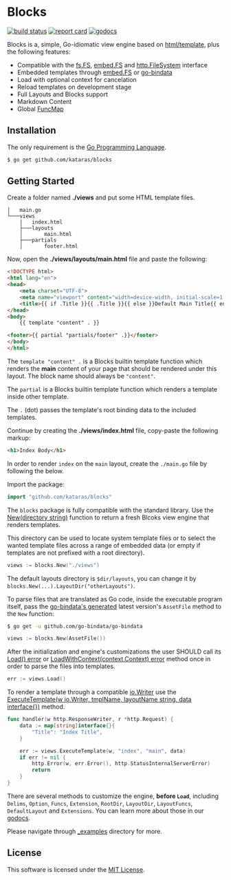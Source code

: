 # Blocks

[![build status](https://img.shields.io/github/workflow/status/kataras/blocks/CI/main?style=for-the-badge)](https://github.com/kataras/blocks/actions) [![report card](https://img.shields.io/badge/report%20card-a%2B-ff3333.svg?style=for-the-badge)](https://goreportcard.com/report/github.com/kataras/blocks) [![godocs](https://img.shields.io/badge/go-%20docs-488AC7.svg?style=for-the-badge)](https://pkg.go.dev/github.com/kataras/blocks)

Blocks is a, simple, Go-idiomatic view engine based on [html/template](https://pkg.go.dev/html/template?tab=doc#Template), plus the following features:

- Compatible with the [fs.FS](https://pkg.go.dev/io/fs#FS), [embed.FS](https://pkg.go.dev/embed#FS) and [http.FileSystem](https://pkg.go.dev/net/http#FileSystem) interface
- Embedded templates through [embed.FS](https://pkg.go.dev/embed#FS) or [go-bindata](https://github.com/go-bindata/go-bindata)
- Load with optional context for cancelation
- Reload templates on development stage
- Full Layouts and Blocks support
- Markdown Content
- Global [FuncMap](https://pkg.go.dev/html/template?tab=doc#FuncMap)

## Installation

The only requirement is the [Go Programming Language](https://golang.org/dl).

```sh
$ go get github.com/kataras/blocks
```

## Getting Started

Create a folder named **./views** and put some HTML template files.

```
│   main.go
└───views
    |   index.html
    ├───layouts
    │       main.html
    ├───partials
    │       footer.html
```

Now, open the **./views/layouts/main.html** file and paste the following:

```html
<!DOCTYPE html>
<html lang="en">
<head>
    <meta charset="UTF-8">
    <meta name="viewport" content="width=device-width, initial-scale=1.0">
    <title>{{ if .Title }}{{ .Title }}{{ else }}Default Main Title{{ end }}</title>
</head>
<body>
    {{ template "content" . }}

<footer>{{ partial "partials/footer" .}}</footer>
</body>
</html>
```

The `template "content" .` is a Blocks builtin template function which renders the **main** content of your page that should be rendered under this layout. The block name should always be `"content"`.

The `partial` is a Blocks builtin template function which renders a template inside other template.

The `.` (dot) passes the template's root binding data to the included templates.

Continue by creating the **./views/index.html** file, copy-paste the following markup:

```html
<h1>Index Body</h1>
```

In order to render `index` on the `main` layout, create the `./main.go` file by following the below.

Import the package:

```go
import "github.com/kataras/blocks"
```

The `blocks` package is fully compatible with the standard library. Use the [New(directory string)](https://pkg.go.dev/github.com/kataras/blocks?tab=doc#New) function to return a fresh Blcoks view engine that renders templates. 

This directory can be used to locate system template files or to select the wanted template files across a range of embedded data (or empty if templates are not prefixed with a root directory).

```go
views := blocks.New("./views")
```

The default layouts directory is `$dir/layouts`, you can change it by `blocks.New(...).LayoutDir("otherLayouts")`.

To parse files that are translated as Go code, inside the executable program itself, pass the [go-bindata's generated](https://github.com/go-bindata/go-bindata) latest version's `AssetFile` method to the `New` function:

```sh
$ go get -u github.com/go-bindata/go-bindata
```

```go
views := blocks.New(AssetFile())
```

After the initialization and engine's customizations the user SHOULD call its [Load() error](https://pkg.go.dev/github.com/kataras/blocks?tab=doc#Blocks.Load) or [LoadWithContext(context.Context) error](https://pkg.go.dev/github.com/kataras/blocks?tab=doc#Blocks.LoadWithContext) method once in order to parse the files into templates.

```go
err := views.Load()
```

To render a template through a compatible [io.Writer](https://golang.org/pkg/io/#Writer) use the [ExecuteTemplate(w io.Writer, tmplName, layoutName string, data interface{})](https://pkg.go.dev/github.com/kataras/blocks?tab=doc#Blocks.ExecuteTemplate) method.

```go
func handler(w http.ResponseWriter, r *http.Request) {
	data := map[string]interface{}{
		"Title": "Index Title",
	}

	err := views.ExecuteTemplate(w, "index", "main", data)
	if err != nil {
		http.Error(w, err.Error(), http.StatusInternalServerError)
		return
	}
}
```

There are several methods to customize the engine, **before `Load`**, including `Delims`, `Option`, `Funcs`, `Extension`, `RootDir`, `LayoutDir`, `LayoutFuncs`, `DefaultLayout` and `Extensions`. You can learn more about those in our [godocs](https://pkg.go.dev/github.com/kataras/blocks?tab=Blocks).

Please navigate through [_examples](_examples) directory for more.

## License

This software is licensed under the [MIT License](LICENSE).
